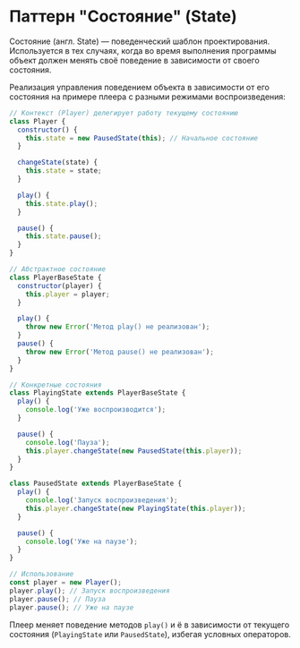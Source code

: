 # Паттерн "Состояние" (State)

Состояние (англ. State) — поведенческий шаблон проектирования.
Используется в тех случаях, когда во время выполнения программы объект должен менять своё поведение в зависимости от своего состояния.

Реализация управления поведением объекта в зависимости от его состояния на примере плеера с разными режимами воспроизведения:

```javascript
// Контекст (Player) делегирует работу текущему состоянию
class Player {
  constructor() {
    this.state = new PausedState(this); // Начальное состояние
  }

  changeState(state) {
    this.state = state;
  }

  play() {
    this.state.play();
  }

  pause() {
    this.state.pause();
  }
}

// Абстрактное состояние
class PlayerBaseState {
  constructor(player) {
    this.player = player;
  }

  play() {
    throw new Error('Метод play() не реализован');
  }
  pause() {
    throw new Error('Метод pause() не реализован');
  }
}

// Конкретные состояния
class PlayingState extends PlayerBaseState {
  play() {
    console.log('Уже воспроизводится');
  }

  pause() {
    console.log('Пауза');
    this.player.changeState(new PausedState(this.player));
  }
}

class PausedState extends PlayerBaseState {
  play() {
    console.log('Запуск воспроизведения');
    this.player.changeState(new PlayingState(this.player));
  }

  pause() {
    console.log('Уже на паузе');
  }
}

// Использование
const player = new Player();
player.play(); // Запуск воспроизведения
player.pause(); // Пауза
player.pause(); // Уже на паузе
```

Плеер меняет поведение методов `play()` и ё в зависимости от текущего состояния (`PlayingState` или `PausedState`), избегая условных операторов.
